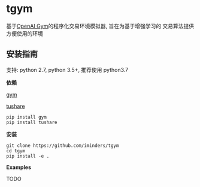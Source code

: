 # tgym

基于[OpenAI Gym](https://gym.openai.com/)的程序化交易环境模拟器, 旨在为基于增强学习的 交易算法提供方便使用的环境

## 安装指南

支持: python 2.7, python 3.5+, 推荐使用 python3.7

**依赖**

[gym](https://github.com/openai/gym)

[tushare](https://github.com/waditu/tushare)

```
pip install gym
pip install tushare
```

**安装**

```
git clone https://github.com/iminders/tgym
cd tgym
pip install -e .
```

**Examples**

TODO
